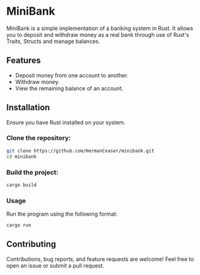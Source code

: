 # MiniBank

MiniBank is a simple implementation of a banking system in Rust. It allows you to deposit and withdraw money as a real bank through use of Rust's Traits, Structs and manage balances.

## Features

- Deposit money from one account to another.
- Withdraw money.
- View the remaining balance of an account.

## Installation
Ensure you have Rust installed on your system.
### Clone the repository:
```sh
git clone https://github.com/HermanCeaser/minibank.git
cd minibank
```

### Build the project:
```sh
cargo build
```

### Usage
Run the program using the following format:
```sh
cargo run 
```

## Contributing
Contributions, bug reports, and feature requests are welcome! Feel free to open an issue or submit a pull request.

